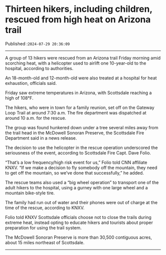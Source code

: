 # Thirteen hikers, including children, rescued from high heat on Arizona trail

Published :`2024-07-29 20:36:09`

---

A group of 13 hikers were rescued from an Arizona trail Friday morning amid scorching heat, with a helicopter used to airlift one 10-year-old to the hospital, according to authorities.

An 18-month-old and 12-month-old were also treated at a hospital for heat exhaustion, officials said.

Friday saw extreme temperatures in Arizona, with Scottsdale reaching a high of 108°F.

The hikers, who were in town for a family reunion, set off on the Gateway Loop Trail at around 7:30 a.m. The fire department was dispatched at around 10 a.m. for the rescue.

The group was found hunkered down under a tree several miles away from the trail head in the McDowell Sonoran Preserve, the Scottsdale Fire Department said in a news release.

The decision to use the helicopter in the rescue operation underscored the seriousness of the event, according to Scottsdale Fire Capt. Dave Folio.

“That’s a low frequency/high risk event for us,” Folio told CNN affiliate KNXV. “If we make a decision to fly somebody off the mountain, they need to get off the mountain, so we’ve done that successfully,” he added.

The rescue teams also used a “big wheel operation” to transport one of the adult hikers to the hospital, using a gurney with one large wheel and a mountain bike-style tire.

The family had run out of water and their phones were out of charge at the time of the rescue, according to KNXV.

Folio told KNXV Scottsdale officials choose not to close the trails during extreme heat, instead opting to educate hikers and tourists about proper preparation for using the trail system.

The McDowell Sonoran Preserve is more than 30,500 contiguous acres, about 15 miles northeast of Scottsdale.

---

